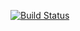 [![Build Status](https://travis-ci.org/Sadykovv/Sadd221.svg?branch=master)](https://travis-ci.org/Sadykovv/Sadd221)
